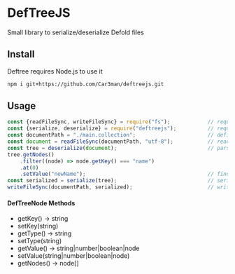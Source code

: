 # DefTreeJS
Small library to serialize/deserialize Defold files
## Install
Deftree requires Node.js to use it
```sh
npm i git+https://github.com/Car3man/deftreejs.git
```
## Usage
```js
const {readFileSync, writeFileSync} = require("fs");            // require methods to read/write files
const {serialize, deserialize} = require("deftreejs");          // require methods to work with defold files
const documentPath = "./main.collection";                       // define path for document to read
const document = readFileSync(documentPath, "utf-8");           // reading the document
const tree = deserialize(document);                             // parse the defold document
tree.getNodes()
    .filter((node) => node.getKey() === "name")
    .at(0)
    .setValue("newName");                                       // find node by key equals "name" and change it value to "newName"
const serialized = serialize(tree);                             // serialize the modified tree
writeFileSync(documentPath, serialized);                        // write it to document file
```
#### DefTreeNode Methods
- getKey() -> string
- setKey(string)
- getType() -> string
- setType(string)
- getValue() -> string|number|boolean|node
- setValue(string|number|boolean|node)
- getNodes() -> node[]
